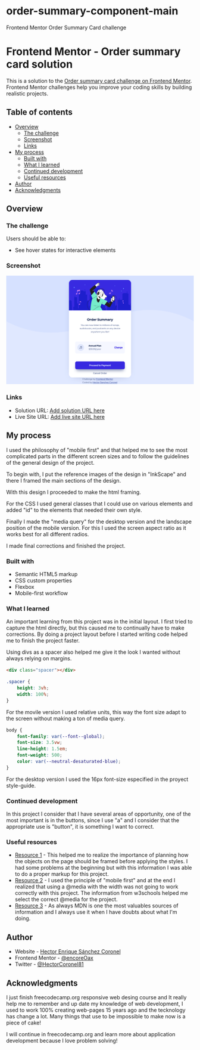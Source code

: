 # order-summary-component-main
 Frontend Mentor Order Summary Card challenge
 
 # Frontend Mentor - Order summary card solution

This is a solution to the [Order summary card challenge on Frontend Mentor](https://www.frontendmentor.io/challenges/order-summary-component-QlPmajDUj). Frontend Mentor challenges help you improve your coding skills by building realistic projects. 

## Table of contents

- [Overview](#overview)
  - [The challenge](#the-challenge)
  - [Screenshot](#screenshot)
  - [Links](#links)
- [My process](#my-process)
  - [Built with](#built-with)
  - [What I learned](#what-i-learned)
  - [Continued development](#continued-development)
  - [Useful resources](#useful-resources)
- [Author](#author)
- [Acknowledgments](#acknowledgments)


## Overview

### The challenge

Users should be able to:

- See hover states for interactive elements

### Screenshot

![Summary_order](/Screenshot.png)



### Links

- Solution URL: [Add solution URL here](https://your-solution-url.com)
- Live Site URL: [Add live site URL here](https://your-live-site-url.com)

## My process

I used the philosophy of "mobile first" and that helped me to see the most complicated parts in the different screen sizes and to follow the guidelines of the general design of the project.

To begin with, I put the reference images of the design in "InkScape" and there I framed the main sections of the design.

With this design I proceeded to make the html framing.

For the CSS I used general classes that I could use on various elements and added "id" to the elements that needed their own style.

Finally I made the "media query" for the desktop version and the landscape position of the mobile version. For this I used the screen aspect ratio as it works best for all different radios.

I made final corrections and finished the project.

### Built with

- Semantic HTML5 markup
- CSS custom properties
- Flexbox
- Mobile-first workflow


### What I learned

An important learning from this project was in the initial layout. I first tried to capture the html directly, but this caused me to continually have to make corrections.
By doing a project layout before I started writing code helped me to finish the project faster.

Using  divs as a spacer also helped me give it the look I wanted without always relying on margins. 


```html
<div class="spacer"></div>
```
```css
.spacer {
    height: 3vh;
    width: 100%;
}
```
For the movile version I used relative units, this way the font size adapt to the screen without making a ton of media query.
```css
body {
    font-family: var(--font--global);
    font-size: 3.5vw;
    line-height: 1.5em;
    font-weight: 500;
    color: var(--neutral-desaturated-blue);
}
```
For the desktop version I used the 16px font-size especified in the proyect style-guide.

### Continued development

In this project I consider that I have several areas of opportunity, one of the most important is in the buttons, since I use "a" and I consider that the appropriate use is "button", it is something I want to correct.

### Useful resources

- [Resource 1](https://www.freecodecamp.org/news/css-flexbox-and-grid-tutorial/) - This helped me to realize the importance of planning how the objects on the page should be framed before applying the styles. I had some problems at the beginning but with this information I was able to do a proper markup for this project.
- [Resource 2](https://www.w3schools.com/cssref/css3_pr_mediaquery.asp) - I used the principle of "mobile first" and at the end I realized that using a @media with the width was not going to work correctly with this project. The information from w3schools helped me select the correct @media for the project. 
- [Resource 3](https://developer.mozilla.org/es/) - As always MDN is one the most valuables sources of information and I always use it when I have doubts about what I'm doing.


## Author

- Website - [Hector Enrique Sánchez Coronel](https://github.com/encoreOax)
- Frontend Mentor - [@encoreOax](https://www.frontendmentor.io/profile/encoreOax)
- Twitter - [@HectorCoronel81](https://www.twitter.com/HectorCoronel81)

## Acknowledgments

I just finish freecodecamp.org responsive web desing course and It really help me to remember and up date my knowledge of web development, I used to work 100% creating web-pages 15 years ago and the tecknology has change a lot. Many things that use to be impossible to make now is a piece of cake! 

I will continue in freecodecamp.org and learn more about application development because I love problem solving!
